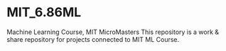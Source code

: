 # MIT_6.86ML
Machine Learning Course, MIT MicroMasters
This repository is a work & share repository for projects connected to MIT ML Course.

